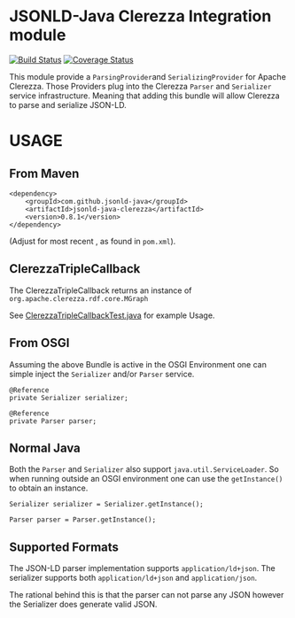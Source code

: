 JSONLD-Java Clerezza Integration module
=======================================

[![Build Status](https://travis-ci.org/jsonld-java/jsonld-java-clerezza.svg?branch=master)](https://travis-ci.org/jsonld-java/jsonld-java-clerezza) 
[![Coverage Status](https://coveralls.io/repos/jsonld-java/jsonld-java-clerezza/badge.svg?branch=master)](https://coveralls.io/r/jsonld-java/jsonld-java-clerezza?branch=master)

This module provide a `ParsingProvider`and `SerializingProvider` for Apache Clerezza. Those Providers plug into the Clerezza `Parser` and `Serializer` service infrastructure. Meaning that adding this bundle will allow Clerezza to parse and serialize JSON-LD.

USAGE
=====

From Maven
----------

    <dependency>
        <groupId>com.github.jsonld-java</groupId>
        <artifactId>jsonld-java-clerezza</artifactId>
        <version>0.8.1</version>
    </dependency>

(Adjust for most recent <version>, as found in ``pom.xml``).

ClerezzaTripleCallback
------------------

The ClerezzaTripleCallback returns an instance of `org.apache.clerezza.rdf.core.MGraph`

See [ClerezzaTripleCallbackTest.java](./src/test/java/com/github/jsonldjava/clerezza/ClerezzaTripleCallbackTest.java) for example Usage.


From OSGI
---------

Assuming the above Bundle is active in the OSGI Environment one can simple inject the `Serializer` and/or `Parser` service.

    @Reference
    private Serializer serializer;

    @Reference
    private Parser parser;


Normal Java
-----------

Both the `Parser` and `Serializer` also support `java.util.ServiceLoader`. So when running outside an OSGI environment one can use the `getInstance()` to obtain an instance.

    Serializer serializer = Serializer.getInstance();

    Parser parser = Parser.getInstance();

Supported Formats
-----------------

The JSON-LD parser implementation supports `application/ld+json`. The serializer supports both `application/ld+json` and `application/json`.

The rational behind this is that the parser can not parse any JSON however the Serializer does generate valid JSON.
